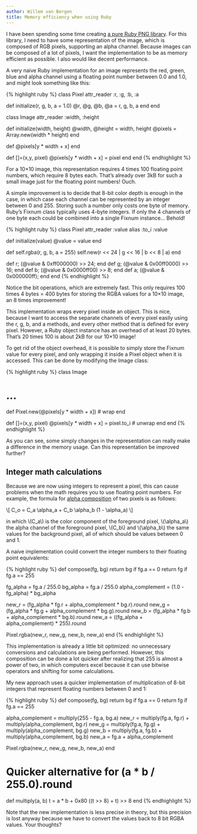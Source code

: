 ```yaml
---
author: Willem van Bergen
title: Memory efficiency when using Ruby
---
```


I have been spending some time creating [a pure Ruby PNG library](https://github.com/wvanbergen/chunky_png). For this library, I need to have some representation of the image, which is composed of RGB pixels, supporting an alpha channel. Because images can be composed of a lot of pixels, I want the implementation to be as memory efficient as possible. I also would like decent performance.

A very naive Ruby implementation for an image represents the red, green, blue and alpha channel using a floating point number between 0.0 and 1.0, and might look something like this:

{% highlight ruby %}
class Pixel
  attr_reader :r, :g, :b, :a

  def initialize(r, g, b, a = 1.0)
    @r, @g, @b, @a = r, g, b, a
  end
end

class Image
  attr_reader :width, :height

  def initialize(width, height)
    @width, @height = width, height
    @pixels = Array.new(width * height)
  end

  def [](x,y)
    @pixels[y * width + x]
  end

  def []=(x,y, pixel)
    @pixels[y * width + x] = pixel
  end
end
{% endhighlight %}

For a 10×10 image, this representation requires 4 times 100 floating point numbers, which require 8 bytes each. That’s already over 3kB for such a small image just for the floating point numbers! Ouch.

A simple improvement is to decide that 8-bit color depth is enough in the case, in which case each channel can be represented by an integer between 0 and 255. Storing such a number only costs one byte of memory. Ruby’s Fixnum class typically uses 4-byte integers. If only the 4 channels of one byte each could be combined into a single Fixnum instance… Behold!

{% highlight ruby %}
class Pixel
  attr_reader :value
  alias :to_i :value

  def initialize(value)
    @value = value
  end

  def self.rgba(r, g, b, a = 255)
    self.new(r << 24 | g << 16 | b << 8 | a)
  end

  def r; (@value & 0xff000000) >> 24; end
  def g; (@value & 0x00ff0000) >> 16; end
  def b; (@value & 0x0000ff00) >>  8; end
  def a; (@value & 0x000000ff); end
end
{% endhighlight %}

Notice the bit operations, which are extremely fast. This only requires 100 times 4 bytes = 400 bytes for storing the RGBA values for a 10×10 image, an 8 times improvement!

This implementation wraps every pixel inside an object. This is nice, because I want to access the separate channels of every pixel easily using the r, g, b, and a methods, and every other method that is defined for every pixel. However, a Ruby object instance has an overhead of at least 20 bytes. That’s 20 times 100 is about 2kB for our 10×10 image!

To get rid of the object overhead, it is possible to simply store the Fixnum value for every pixel, and only wrapping it inside a Pixel object when it is accessed. This can be done by modifying the Image class:

{% highlight ruby %}
class Image
  # ...

  def [](x,y)
    Pixel.new(@pixels[y * width + x]) # wrap
  end

  def []=(x,y, pixel)
    @pixels[y * width + x] = pixel.to_i # unwrap
  end
end
{% endhighlight %}

As you can see, some simply changes in the representation can really make a difference in the memory usage. Can this representation be improved further?

## Integer math calculations

Because we are now using integers to represent a pixel, this can cause problems when the math requires you to use floating point numbers. For example, the formula for [alpha composition](https://en.wikipedia.org/wiki/Alpha_compositing) of two pixels is as follows:

\\[ C_o = C_a \alpha_a + C_b \alpha_b (1 - \alpha_a) \\]

in which \\(C_a\\) is the color component of the foreground pixel, \\(\alpha_a\\) the alpha channel of the foreground pixel, \\(C_b\\) and \\(\alpha_b\\) the same values for the background pixel, all of which should be values between 0 and 1.

A naive implementation could convert the integer numbers to their floating point equivalents:

{% highlight ruby %}
def compose(fg, bg)
  return bg if fg.a == 0
  return fg if fg.a == 255

  fg_alpha = fg.a / 255.0
  bg_alpha = fg.a / 255.0
  alpha_complement = (1.0 - fg_alpha) * bg_alpha

  new_r = (fg_alpha * fg.r + alpha_complement * bg.r).round
  new_g = (fg_alpha * fg.g + alpha_complement * bg.g).round
  new_b = (fg_alpha * fg.b + alpha_complement * bg.b).round
  new_a = ((fg_alpha + alpha_complement) * 255).round

  Pixel.rgba(new_r, new_g, new_b, new_a)
end
{% endhighlight %}

This implementation is already a little bit optimized: no unnecessary conversions and calculations are being performed. However, this composition can be done a lot quicker after realizing that 255 is almost a power of two, in which computers excel because it can use bitwise operators and shifting for some calculations.

My new approach uses a quicker implementation of multiplication of 8-bit integers that represent floating numbers between 0 and 1:

{% highlight ruby %}
def compose(fg, bg)
  return bg if fg.a == 0
  return fg if fg.a == 255

  alpha_complement = multiply(255 - fg.a, bg.a)
  new_r = multiply(fg.a, fg.r) + multiply(alpha_complement, bg.r)
  new_g = multiply(fg.a, fg.g) + multiply(alpha_complement, bg.g)
  new_b = multiply(fg.a, fg.b) + multiply(alpha_complement, bg.b)
  new_a = fg.a + alpha_complement

  Pixel.rgba(new_r, new_g, new_b, new_a)
end

# Quicker alternative for (a * b / 255.0).round
def multiply(a, b)
  t = a * b + 0x80
  ((t >> 8) + t) >> 8
end
{% endhighlight %}

Note that the new implementation is less precise in theory, but this precision is lost anyway because we have to convert the values back to 8 bit RGBA values. Your thoughts?
